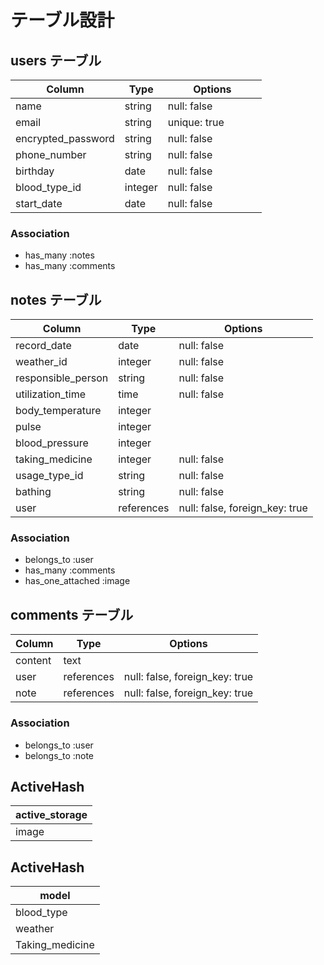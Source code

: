 # テーブル設計

## users テーブル

| Column                  | Type      | Options           |
| ----------------------- | --------- | ----------------- |
| name                    | string    | null: false       |
| email                   | string    | unique: true 　　　|df
| encrypted_password      | string    | null: false       |df
| phone_number            | string    | null: false       |
| birthday                | date      | null: false       |
| blood_type_id           | integer   | null: false       |
| start_date              | date      | null: false       |


### Association

- has_many :notes
- has_many :comments


## notes テーブル

| Column                    | Type       | Options                        |
| ------------------------- | ---------- | ------------------------------ |
| record_date               | date       | null: false                    |
| weather_id                | integer    | null: false                    |
| responsible_person        | string     | null: false                    |
| utilization_time          | time       | null: false                    |
| body_temperature          | integer    |                                |
| pulse                     | integer    |                                |
| blood_pressure            | integer    |                                |
| taking_medicine           | integer    | null: false                    |
| usage_type_id             | string     | null: false                    |
| bathing                   | string     | null: false                    |
| user                      | references | null: false, foreign_key: true |

### Association

- belongs_to :user
- has_many :comments
- has_one_attached :image


## comments テーブル

| Column                    | Type       | Options                        |
| ------------------------- | ---------- | ------------------------------ |
| content                   | text       |                                |
| user                      | references | null: false, foreign_key: true |
| note                      | references | null: false, foreign_key: true |

### Association

- belongs_to :user
- belongs_to :note



## ActiveHash

| active_storage      | 
| ------------------- | 
| image               | 


## ActiveHash

| model               | 
| ------------------- | 
| blood_type          | 
| weather             | 
| Taking_medicine     |